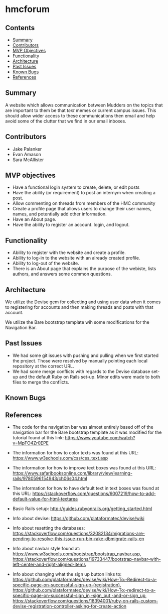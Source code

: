 # hmcforum

## Contents

* [Summary](#summary)
* [Contributors](#contributors)
* [MVP Objectives](#mvpObjectives)
* [Functionality](#functionality)
* [Architecture](#architecture)
* [Past Issues](#pastIssues)
* [Known Bugs](#knownBugs)
* [References](#references)

## Summary

A website which allows communication between Mudders on the topics that are important to them be that *text* memes or current campus issues. This should allow wider access to these communications then email and help avoid some of the clutter that we find in our email inboxes.

## Contributors

* Jake Palanker
* Evan Amason
* Sara McAllister

## MVP objectives

* Have a functional login system to create, delete, or edit posts
* Have the ability (or requirement) to post an internym when creating a post.
* Allow commenting on threads from members of the HMC community
* Create a profile page that allows users to change their user names, names, and potentially add other information.
* Have an About page.
* Have the ability to register an account. login, and logout.

## Functionality

* Ability to register with the website and create a profile.
* Ability to log-in to the website with an already created profile. 
* Ability to log-out of the website.
* There is an About page that explains the purpose of the webiste, lists authors, and answers some common questions.

## Architecture

We utilize the Devise gem for collecting and using user data when it comes to registering for accounts and then making threads and posts with that account.

We utilize the Bare bootstrap template wih some modifications for the Navigation Bar.

## Past Issues

* We had some git issues with pushing and pulling when we first started the project. Those were resolved by manually pointing each local repository at the correct URL.
* We had some merge conflicts with regards to the Devise database set-up and the default Ruby on Rails set-up. Minor edits were made to both files to merge the conflicts.

## Known Bugs

## References

* The code for the navigation bar was almost entirely based off of the navigation bar for the Bare
  bootstrap template as it was modified for the tutorial found at this link: https://www.youtube.com/watch?v=MpFO4Zr0EPE

* The information for how to color texts was found at this URL: https://www.w3schools.com/css/css_text.asp

* The information for how to improve text boxes was found at this URL: https://www.safaribooksonline.com/library/view/learning-rails/9780596154943/ch06s04.html

* The information for how to have default text in text boxes was found at this URL: https://stackoverflow.com/questions/6007219/how-to-add-default-value-for-html-textarea

* Basic Rails setup: http://guides.rubyonrails.org/getting_started.html

* Info about devise: https://github.com/plataformatec/devise/wiki

* Info about resetting the databases: https://stackoverflow.com/questions/32082134/migrations-are-pending-to-resolve-this-issue-run-bin-rake-dbmigrate-rails-en

* Info about navbar style found at: https://www.w3schools.com/bootstrap/bootstrap_navbar.asp, https://stackoverflow.com/questions/19733447/bootstrap-navbar-with-left-center-and-right-aligned-items

* Info about changing what the sign up button links to: https://github.com/plataformatec/devise/wiki/How-To:-Redirect-to-a-specific-page-on-successful-sign-up-(registration), https://github.com/plataformatec/devise/wiki/How-To:-redirect-to-a-specific-page-on-successful-sign_in,-sign_out,-and-or-sign_up, https://stackoverflow.com/questions/18394001/ruby-on-rails-custom-devise-registration-controller-asking-for-create-action